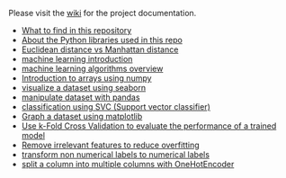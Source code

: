 Please visit the [wiki](https://github.com/ksator/Machine_Learning_with_Python/wiki) for the project documentation.    

- [What to find in this repository](https://github.com/ksator/Machine_Learning_with_Python/wiki/What-to-find-in-this-repository)
- [About the Python libraries used in this repo](https://github.com/ksator/Machine_Learning_with_Python/wiki/About-the-Python-libraries-used-in-this-repo)  
- [Euclidean distance vs Manhattan distance](https://github.com/ksator/Machine_Learning_with_Python/wiki/Euclidean-distance-vs-Manhattan-distance)  
- [machine learning introduction](https://github.com/ksator/Machine_Learning_with_Python/wiki/machine-learning-introduction)  
- [machine learning algorithms overview](https://github.com/ksator/Machine_Learning_with_Python/wiki/machine-learning-algorithms-overview)  
- [Introduction to arrays using numpy](https://github.com/ksator/Machine_Learning_with_Python/wiki/Introduction-to-arrays-using-numpy)  
- [visualize a dataset using seaborn](https://github.com/ksator/Machine_Learning_with_Python/wiki/visualize-a-dataset-using-seaborn)  
- [manipulate dataset with pandas](https://github.com/ksator/Machine_Learning_with_Python/wiki/manipulate-dataset-with-pandas)  
- [classification using SVC (Support vector classifier)](https://github.com/ksator/Machine_Learning_with_Python/wiki/classification-using-SVC-(Support-vector-classifier))   
- [Graph a dataset using matplotlib](https://github.com/ksator/Machine_Learning_with_Python/wiki/Graph-a-dataset-using-matplotlib)  
- [Use k-Fold Cross Validation to evaluate the performance of a trained model](https://github.com/ksator/Machine_Learning_with_Python/wiki/Use-k-Fold-Cross-Validation-to-evaluate-the-performance-of-a-trained-model)  
- [Remove irrelevant features to reduce overfitting](https://github.com/ksator/Machine_Learning_with_Python/wiki/Remove-irrelevant-features-to-reduce-overfitting)  
- [transform non numerical labels to numerical labels](https://github.com/ksator/Machine_Learning_with_Python/wiki/transform-non-numerical-labels-to-numerical-labels)  
- [split a column into multiple columns with OneHotEncoder](https://github.com/ksator/Machine_Learning_with_Python/wiki/split-a-column-into-multiple-columns-with-OneHotEncoder)  
